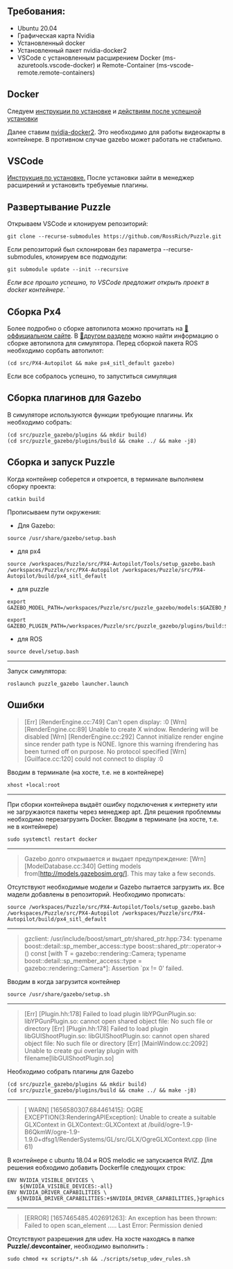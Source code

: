 ## Требования:

* Ubuntu 20.04
* Графическая карта Nvidia
* Установленный docker
* Установленный пакет nvidia-docker2
* VSCode с установленным расширением Docker (ms-azuretools.vscode-docker) и Remote-Container (ms-vscode-remote.remote-containers)


## Docker

Следуем [инструкции по установке](https://docs.docker.com/engine/install/ubuntu/) и [действиям после успешной установки](https://docs.docker.com/engine/install/linux-postinstall/)

Далее ставим [nvidia-docker2](https://docs.nvidia.com/datacenter/cloud-native/container-toolkit/install-guide.html#docker). Это необходимо для работы видеокарты в контейнере. В противном случае gazebo может работать не стабильно.


## VSCode 

[Инструкция по установке.](https://code.visualstudio.com/Download) После установки зайти в менеджер расширений и установить требуемые плагины.


## Развертывание Puzzle

Открываем VSCode и клонируем репозиторий:
```
git clone --recurse-submodules https://github.com/RossRich/Puzzle.git
```
Если репозиторий был склонирован без параметра --recurse-submodules, клонируем все подмодули:

```
git submodule update --init --recursive
```
*Если все прошло успешно, то VSCode предложит открыть проект в docker контейнере.*
`
## Сборка Px4
Более подробно о сборке автопилота можно прочитать на [:link: оффициальном сайте](https://docs.px4.io/master/en/dev_setup/building_px4.html#px4-make-build-targets). В [:link:другом разделе](https://docs.px4.io/master/en/simulation/gazebo.html#gazebo-simulation) можно найти информацию о сборке автопилота для симулятора.
Перед сборкой пакета ROS необходимо сорбать автопилот:
```
(cd src/PX4-Autopilot && make px4_sitl_default gazebo)
```
Если все собралось успешно, то запуститься симуляция

## Сборка плагинов для Gazebo
В симуляторе используются функции требующие плагины. Их необходимо собрать:
```
(cd src/puzzle_gazebo/plugins && mkdir build)
(cd src/puzzle_gazebo/plugins/build && cmake ../ && make -j8)
```

## Сборка и запуск Puzzle

Когда контейнер соберется и откроется, в терминале выполняем сборку проекта:
```
catkin build
```
Прописываем пути окружения:

* Для Gazebo:
```
source /usr/share/gazebo/setup.bash
```
* для px4
```
source /workspaces/Puzzle/src/PX4-Autopilot/Tools/setup_gazebo.bash /workspaces/Puzzle/src/PX4-Autopilot /workspaces/Puzzle/src/PX4-Autopilot/build/px4_sitl_default
```
* для puzzle
```
export GAZEBO_MODEL_PATH=/workspaces/Puzzle/src/puzzle_gazebo/models:$GAZEBO_MODEL_PATH
```
```
export GAZEBO_PLUGIN_PATH=/workspaces/Puzzle/src/puzzle_gazebo/plugins/build:$GAZEBO_PLUGIN_PATH
```
* для ROS
```
source devel/setup.bash
```
----
Запуск симулятора:
```
roslaunch puzzle_gazebo launcher.launch
```
## Ошибки

>[Err] [RenderEngine.cc:749] Can't open display: :0
[Wrn] [RenderEngine.cc:89] Unable to create X window. Rendering will be disabled
[Wrn] [RenderEngine.cc:292] Cannot initialize render engine since render path type is NONE. Ignore this warning ifrendering has been turned off on purpose.
No protocol specified
[Wrn] [GuiIface.cc:120] could not connect to display :0

Вводим в терминале (на хосте, т.е. не в контейнере)
```
xhost +local:root
```
----
При сборки контейнера выдаёт ошибку подключения к интернету или не загружаются пакеты через менеджер apt. Для решения проблеммы необходимо перезагрузить Docker. Вводим в терминале (на хосте, т.е. не в контейнере)

```
sudo systemctl restart docker
```
----
>Gazebo долго открывается и выдает предупреждение: [Wrn] [ModelDatabase.cc:340] Getting models from[http://models.gazebosim.org/]. This may take a few seconds.

Отсутствуют необходимые модели и Gazebo пытается загрузить их. Все мадели добавлены в репозиторий. Необходимо прописать: 
```
source /workspaces/Puzzle/src/PX4-Autopilot/Tools/setup_gazebo.bash /workspaces/Puzzle/src/PX4-Autopilot /workspaces/Puzzle/src/PX4-Autopilot/build/px4_sitl_default
```
----
>gzclient: /usr/include/boost/smart_ptr/shared_ptr.hpp:734: typename boost::detail::sp_member_access<T>::type boost::shared_ptr<T>::operator->() const [with T = gazebo::rendering::Camera; typename boost::detail::sp_member_access<T>::type = gazebo::rendering::Camera*]: Assertion `px != 0' failed.

Вводим в когда загрузится контейнер
```
source /usr/share/gazebo/setup.sh
```
---
>[Err] [Plugin.hh:178] Failed to load plugin libYPGunPlugin.so: libYPGunPlugin.so: cannot open shared object file: No such file or directory
[Err] [Plugin.hh:178] Failed to load plugin libGUIShootPlugin.so: libGUIShootPlugin.so: cannot open shared object file: No such file or directory
[Err] [MainWindow.cc:2092] Unable to create gui overlay plugin with filename[libGUIShootPlugin.so]

Необходимо собрать плагины для Gazebo
```
(cd src/puzzle_gazebo/plugins && mkdir build)
(cd src/puzzle_gazebo/plugins/build && cmake ../ && make -j8)
```
---
>[ WARN] [1656580307.684461415]: OGRE EXCEPTION(3:RenderingAPIException): Unable to create a suitable GLXContext in GLXContext::GLXContext at /build/ogre-1.9-B6QkmW/ogre-1.9-1.9.0+dfsg1/RenderSystems/GL/src/GLX/OgreGLXContext.cpp (line 61) 

В контейнере с ubuntu 18.04 и  ROS melodic не запускается RVIZ. Для решения еобходимо добавить Dockerfile следующих строк:
```
ENV NVIDIA_VISIBLE_DEVICES \
    ${NVIDIA_VISIBLE_DEVICES:-all}
ENV NVIDIA_DRIVER_CAPABILITIES \
   ${NVIDIA_DRIVER_CAPABILITIES:+$NVIDIA_DRIVER_CAPABILITIES,}graphics
```
---
>[ERROR] [1657465485.402691263]: An exception has been thrown: Failed to open scan_element ..... Last Error: Permission denied

Отсутствуют разрешения для udev. На хосте находясь в папке **Puzzle/.devcontainer**, необходимо выполнить :
```
sudo chmod +x scripts/*.sh && ./scripts/setup_udev_rules.sh
```